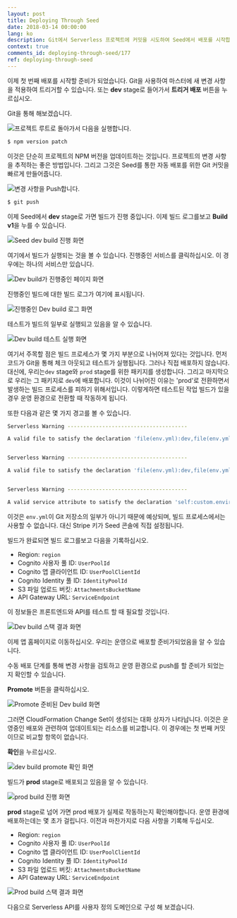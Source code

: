 ```yaml
---
layout: post
title: Deploying Through Seed
date: 2018-03-14 00:00:00
lang: ko
description: Git에서 Serverless 프로젝트에 커밋을 시도하여 Seed에서 배포를 시작합니다. Seed 콘솔에서 빌드 로그를보고 CloudFormation 출력을 볼 수 있습니다.
context: true
comments_id: deploying-through-seed/177
ref: deploying-through-seed
---
```


이제 첫 번째 배포를 시작할 준비가 되었습니다. Git을 사용하여 마스터에 새 변경 사항을 적용하여 트리거할 수 있습니다. 또는 **dev** stage로 들어가서 **트리거 배포** 버튼을 누르십시오.

Git을 통해 해보겠습니다.

<img class="code-marker" src="/assets/s.png" />프로젝트 루트로 돌아가서 다음을 실행합니다.

``` bash
$ npm version patch
```

이것은 단순히 프로젝트의 NPM 버전을 업데이트하는 것입니다. 프로젝트의 변경 사항을 추적하는 좋은 방법입니다. 그리고 그것은 Seed를 통한 자동 배포를 위한 Git 커밋을 빠르게 만들어줍니다.

<img class="code-marker" src="/assets/s.png" />변경 사항을 Push합니다.

``` bash
$ git push
```

이제 Seed에서 **dev** stage로 가면 빌드가 진행 중입니다. 이제 빌드 로그를보고 **Build v1**을 누를 수 있습니다.

![Seed dev build 진행 화면](/assets/part2/seed-dev-build-in-progress.png)

여기에서 빌드가 실행되는 것을 볼 수 있습니다. 진행중인 서비스를 클릭하십시오. 이 경우에는 하나의 서비스만 있습니다.

![Dev build가 진행중인 페이지 화면](/assets/part2/dev-build-page-in-progress.png)

진행중인 빌드에 대한 빌드 로그가 여기에 표시됩니다.

![진행중인 Dev build 로그 화면](/assets/part2/dev-build-logs-in-progress.png)

테스트가 빌드의 일부로 실행되고 있음을 알 수 있습니다.

![Dev build 테스트 실행 화면](/assets/part2/dev-build-run-tests.png)

여기서 주목할 점은 빌드 프로세스가 몇 가지 부분으로 나뉘어져 있다는 것입니다. 먼저 코드가 Git을 통해 체크 아웃되고 테스트가 실행됩니다. 그러나 직접 배포하지 않습니다. 대신에, 우리는`dev` stage와 `prod` stage를 위한 패키지를 생성합니다. 그리고 마지막으로 우리는 그 패키지로 `dev`에 배포합니다. 이것이 나뉘어진 이유는 'prod'로 전환하면서 발생하는 빌드 프로세스를 피하기 위해서입니다. 이렇게하면 테스트된 작업 빌드가 있을 경우 운영 환경으로 전환할 때 작동하게 됩니다.

또한 다음과 같은 몇 가지 경고를 볼 수 있습니다.


``` bash
Serverless Warning --------------------------------------

A valid file to satisfy the declaration 'file(env.yml):dev,file(env.yml):default' could not be found.


Serverless Warning --------------------------------------

A valid file to satisfy the declaration 'file(env.yml):dev,file(env.yml):default' could not be found.


Serverless Warning --------------------------------------

A valid service attribute to satisfy the declaration 'self:custom.environment.stripeSecretKey' could not be found.
```

이것은 `env.yml`이 Git 저장소의 일부가 아니기 때문에 예상되며, 빌드 프로세스에서는 사용할 수 없습니다. 대신 Stripe 키가 Seed 콘솔에 직접 설정됩니다.

빌드가 완료되면 빌드 로그를보고 다음을 기록하십시오.

- Region: `region`
- Cognito 사용자 풀 ID: `UserPoolId`
- Cognito 앱 클라이언트 ID: `UserPoolClientId`
- Cognito Identity 풀 ID: `IdentityPoolId`
- S3 파일 업로드 버킷: `AttachmentsBucketName`
- API Gateway URL: `ServiceEndpoint`

이 정보들은 프론트엔드와 API를 테스트 할 때 필요할 것입니다.

![Dev build 스택 결과 화면](/assets/part2/dev-build-stack-output.png)

이제 앱 홈페이지로 이동하십시오. 우리는 운영으로 배포할 준비가되었음을 알 수 있습니다.

수동 배포 단계를 통해 변경 사항을 검토하고 운영 환경으로 push를 할 준비가 되었는지 확인할 수 있습니다.

**Promote** 버튼을 클릭하십시오.

![Promote 준비된 Dev build 화면](/assets/part2/dev-build-ready-to-promote.png)

그러면 CloudFormation Change Set이 생성되는 대화 상자가 나타납니다. 이것은 운영중인 배포와 관련하여 업데이트되는 리소스를 비교합니다. 이 경우에는 첫 번째 커밋이므로 비교할 항목이 없습니다.

**확인**을 누르십시오.

![dev build promote 확인 화면](/assets/part2/confirm-promote-dev-build.png)

빌드가 **prod** stage로 배포되고 있음을 알 수 있습니다.

![prod build 진행 화면](/assets/part2/prod-build-in-progress.png)

**prod** stage로 넘어 가면 prod 배포가 실제로 작동하는지 확인해야합니다. 운영 환경에 배포하는데는 몇 초가 걸립니다. 이전과 마찬가지로 다음 사항을 기록해 두십시오.

- Region: `region`
- Cognito 사용자 풀 ID: `UserPoolId`
- Cognito 앱 클라이언트 ID: `UserPoolClientId`
- Cognito Identity 풀 ID: `IdentityPoolId`
- S3 파일 업로드 버킷: `AttachmentsBucketName`
- API Gateway URL: `ServiceEndpoint`

![Prod build 스택 결과 화면](/assets/part2/prod-build-stack-output.png)

다음으로 Serverless API를 사용자 정의 도메인으로 구성 해 보겠습니다.
